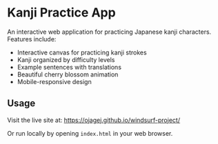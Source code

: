 # Kanji Practice App

An interactive web application for practicing Japanese kanji characters. Features include:

- Interactive canvas for practicing kanji strokes
- Kanji organized by difficulty levels
- Example sentences with translations
- Beautiful cherry blossom animation
- Mobile-responsive design

## Usage

Visit the live site at: https://ojagej.github.io/windsurf-project/

Or run locally by opening `index.html` in your web browser.